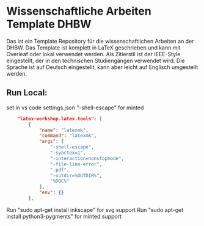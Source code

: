 # Wissenschaftliche Arbeiten Template DHBW

Das ist ein Template Repository für die wissenschaftlichen Arbeiten an der DHBW. 
Das Template ist komplett in LaTeX geschrieben und kann mit Overleaf oder lokal verwendet werden.
Als Zitierstil ist der IEEE-Style eingestellt, der in den technischen Studiengängen verwendet wird.
Die Sprache ist auf Deutsch eingestellt, kann aber leicht auf Englisch umgestellt werden.

## Run Local:

set in vs code settings.json "-shell-escape" for minted
```json
    "latex-workshop.latex.tools": [
        {
            "name": "latexmk",
            "command": "latexmk",
            "args": [
                "-shell-escape",
                "-synctex=1",
                "-interaction=nonstopmode",
                "-file-line-error",
                "-pdf",
                "-outdir=%OUTDIR%",
                "%DOC%"
            ],
            "env": {}
        },
```

Run "sudo apt-get install inkscape" for svg support
Run "sudo apt-get install python3-pygments" for minted support
